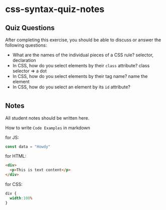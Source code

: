 # css-syntax-quiz-notes

## Quiz Questions

After completing this exercise, you should be able to discuss or answer the following questions:

- What are the names of the individual pieces of a CSS rule?
selector, declaration
- In CSS, how do you select elements by their `class` attribute?
class selector => a dot
- In CSS, how do you select elements by their tag name?
name the element
- In CSS, how do you select an element by its `id` attribute?
#

## Notes

All student notes should be written here.


How to write `Code Examples` in markdown

for JS:
```javascript
const data = "Howdy"
```

for HTML:
```html
<div>
  <p>This is text content</p>
</div>
```

for CSS:
```css
div {
  width:100%
}
```
